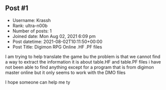 ## Post #1
- Username: Krassh
- Rank: ultra-n00b
- Number of posts: 1
- Joined date: Mon Aug 02, 2021 6:09 pm
- Post datetime: 2021-08-02T10:11:50+00:00
- Post Title: Digimon RPG Online .HF .PF files

I am trying to help translate the game bu the problem is that we cannot find a way to extract the information it is about table.HF and table.PF files
i have not been able to find anything except for a program that is from digimon master online but it only seems to work with the DMO files 

I hope someone can help me ty
